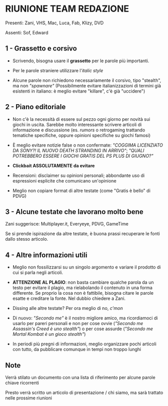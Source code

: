 # RIUNIONE TEAM REDAZIONE
Presenti: Zani, VHS, Mac, Luca, Fab, Klizy, DVD

Assenti: Sof, Edward

## 1 - Grassetto e corsivo
 - Scrivendo, bisogna usare il **grassetto** per le parole più importanti.

 - Per le parole straniere utilizzare l'_italic style_

 - Alcune parole non richiedono necessariamente il corsivo, tipo "stealth", ma non _"spawnare"_
(Possibilmente evitare italianizzazioni di termini già esistenti in italiano: è meglio evitare "killare", c'è già "uccidere")

## 2 - Piano editoriale
 - Non c'è la necessità di essere sul pezzo ogni giorno per novità sui giochi in uscita.
Sarebbe molto interessante scrivere articoli di informazione e discussione (es. _rumors_ o retrogaming trattando tematiche specifiche, oppure opinioni specifiche su giochi famosi)

 - È meglio evitare notizie false o non confermate: _"COGGIMA LICENZIATO DA SONY?! IL NUOVO DEATH STRANDING IN ARRIVO"_; _"QUALI POTREBBERO ESSERE I GIOCHI GRATIS DEL PS PLUS DI GIUGNO?"_
  
 - **Clickbait ASSOLUTAMENTE da evitare**
 
 - Recensioni: disclaimer su opinioni personali; abbondante uso di espressioni esplicite che comunicano un'opinione

 - Meglio non copiare format di altre testate (come "Gratis è bello" di PDVG)
 
## 3 - Alcune testate che lavorano molto bene
Zani suggerisce: Multiplayer.it, Everyeye, PDVG, GameTime

Se si prende ispirazione da altre testate, è buona prassi recuperare le fonti dallo stesso articolo.

## 4 - Altre informazioni utili
 - Meglio non fossilizzarsi su un singolo argomento e variare il prodotto di cui si parla negli articoli.

 - **ATTENZIONE AL PLAGIO**: non basta cambiare qualche parola da un testo per evitare il plagio, ma rielabolando il contenuto in una forma differente. Se proprio la cosa non è fattibile, bisogna citare le parole esatte e creditare la fonte. Nel dubbio chiedere a Zani.

 - Dissing alle altre testate? Per ora meglio di no, _c'mon_
 
 - Di nuovo: _"Secondo me"_ è il nostro migliore amico, ma ricordiamoci di usarlo per pareri personali e non per cose ovvie (_"Secondo me Assassin's Creed è uno stealth"_) o per cose assurde (_"Secondo me Mortal Kombat è un gioco stealth"_)

 - In periodi più pregni di informazioni, meglio organizzare pochi articoli con tutto, da pubblicare comunque in tempi non troppo lunghi

## Note
Verrà stilato un documento con una lista di riferimento per alcune parole chiave ricorrenti

Presto verrà scritto un articolo di presentazione / chi siamo, ma sarà trattato nelle prossime riunioni
